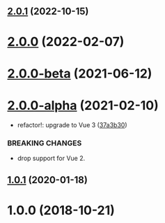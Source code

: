 ## [2.0.1](https://github.com/fengyuanchen/vue-barcode/compare/v2.0.0...v2.0.1) (2022-10-15)



# [2.0.0](https://github.com/fengyuanchen/vue-barcode/compare/v2.0.0-beta...v2.0.0) (2022-02-07)



# [2.0.0-beta](https://github.com/fengyuanchen/vue-barcode/compare/v2.0.0-alpha...v2.0.0-beta) (2021-06-12)



# [2.0.0-alpha](https://github.com/fengyuanchen/vue-barcode/compare/v1.0.1...v2.0.0-alpha) (2021-02-10)


* refactor!: upgrade to Vue 3 ([37a3b30](https://github.com/fengyuanchen/vue-barcode/commit/37a3b3024dfbc8c1ac981401c559176f4fdf0aa7))


### BREAKING CHANGES

* drop support for Vue 2.



## [1.0.1](https://github.com/fengyuanchen/vue-barcode/compare/v1.0.0...v1.0.1) (2020-01-18)



# 1.0.0 (2018-10-21)



